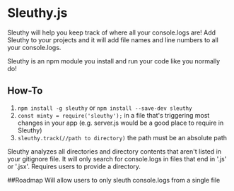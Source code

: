 # Sleuthy.js
Sleuthy will help you keep track of where all your console.logs are! Add Sleuthy to your projects and it will add file names and line numbers to all your console.logs.

Sleuthy is an npm module you install and run your code like you normally do!

## How-To
1. `npm install -g sleuthy` or `npm install --save-dev sleuthy`
2. `const minty = require('sleuthy');` in a file that's triggering most changes in your app
    (e.g. server.js would be a good place to require in Sleuthy)
3.  `sleuthy.track(//path to directory)` the path must be an absolute path

Sleuthy analyzes all directories and directory contents that aren't listed in your gitignore file.
It will only search for console.logs in files that end in '.js' or '.jsx'.
Requires users to provide a directory.

##Roadmap
Will allow users to only sleuth console.logs from a single file
